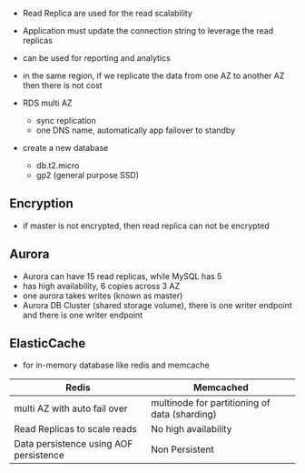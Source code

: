 - Read Replica are used for the read scalability

- Application must update the connection string to leverage the read replicas

- can be used for reporting and analytics

- in the same region, if we replicate the data from one AZ to another AZ then there is not cost

- RDS multi AZ

  - sync replication
  - one DNS name, automatically app failover to standby

- create a new database
  - db.t2.micro
  - gp2 (general purpose SSD)

## Encryption

- if master is not encrypted, then read replica can not be encrypted

## Aurora

- Aurora can have 15 read replicas, while MySQL has 5
- has high availability, 6 copies across 3 AZ
- one aurora takes writes (known as master)
- Aurora DB Cluster (shared storage volume), there is one writer endpoint and there is one writer endpoint

## ElasticCache

- for in-memory database like redis and memcache

| Redis                                  | Memcached                                     |
| -------------------------------------- | --------------------------------------------- |
| multi AZ with auto fail over           | multinode for partitioning of data (sharding) |
| Read Replicas to scale reads           | No high availability                          |
| Data persistence using AOF persistence | Non Persistent                                |
